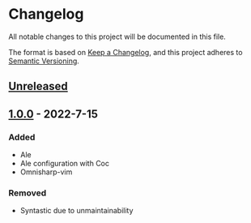 # Changelog
All notable changes to this project will be documented in this file.

The format is based on [Keep a Changelog](https://keepachangelog.com/en/1.0.0/),
and this project adheres to [Semantic Versioning](https://semver.org/spec/v2.0.0.html).

## [Unreleased]

## [1.0.0] - 2022-7-15
### Added
- Ale
- Ale configuration with Coc
- Omnisharp-vim

### Removed
- Syntastic due to unmaintainability

[Unreleased]: https://github.com/redjoker011/nvimfiles/compare/v1.0.0...HEAD
[1.0.0]: https://github.com/olivierlacan/keep-a-changelog/releases/tag/v1.0.0
